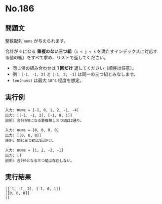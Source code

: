 # No.186

## 問題文

整数配列 `nums` が与えられます。

合計が `0` になる **重複のない三つ組**（`i < j < k` を満たすインデックスに対応する値の組）をすべて求め、リストで返してください。

* 同じ値の組み合わせは **1 回だけ** 返してください（順序は任意）。
* 例：`[-1, -1, 2]` と `[-1, 2, -1]` は同一の三つ組とみなします。
* `len(nums)` は最大 `10^4` 程度を想定。

## 実行例

```
入力: nums = [-1, 0, 1, 2, -1, -4]
出力: [[-1, -1, 2], [-1, 0, 1]]
説明: 合計が0になる重複無し三つ組は2通り。

入力: nums = [0, 0, 0, 0]
出力: [[0, 0, 0]]
説明: 同じ三つ組は1回だけ。

入力: nums = [1, 2, -2, -1]
出力: []
説明: 合計0となる三つ組は存在しない。
```

## 実行結果

```
[[-1, -1, 2], [-1, 0, 1]]
[[0, 0, 0]]
[]
```
